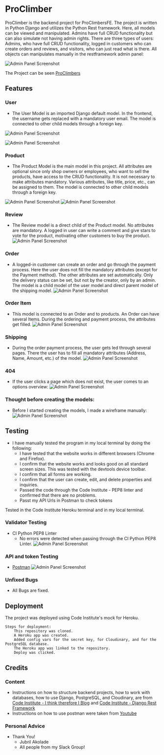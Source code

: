 # ProClimber

ProClimber is the backend project for ProClimbersFE. The project is written in Python Django and utilizes the Python Rest framework. Here, all models can be viewed and manipulated.
Admins have full CRUD functionality but can also simulate not having admin rights. There are three types of users: Admins, who have full CRUD functionality, logged in customers who can create orders and reviews, and visitors, who can just read what is there.
All objects can manipulates manually in the restframework admin panel:

![Admin Panel Screenshot](./backend/assets/images/screenshot-adminpanel.png)


The Project can be seen [ProClimbers](https//:proclimbers-backend-d69c858b50d1.heroku.com/)


## Features

### User

- The User Model is an imported Django default model. In the frontend, the username gets replaced with a mandatory user email. The model is connected to other child models through a foreign key.

![Admin Panel Screenshot](./backend/assets/images/screenshot-user-if-not-authenticated.png)

![Admin Panel Screenshot](./backend/assets/images/screenshot-got-testtoken.png)


### Product

- The Product Model is the main model in this project. All attributes are optional since only shop owners or employees, who want to sell the products, have access to the CRUD functionality. It is not necessary to make attributes mandatory. Various attributes, like title, price, etc., can be assigned to them. The model is connected to other child models through a foreign key.

![Admin Panel Screenshot](./backend/assets/images/screenshot-products.png)
![Admin Panel Screenshot](./backend/assets/images/screenshot-products-details.png)


### Review

- The Review model is a direct child of the Product model. No attributes are mandatory. A logged in user can write a comment and give stars to vote for the product, motivating other customers to buy the product.
![Admin Panel Screenshot](./backend/assets/images/screenshot-rating-adminpanel.png)



### Order

- A logged-in customer can create an order and go through the payment process. Here the user does not fill the mandatory attributes (except for the Payment method). The other attributes are set automatically. Only the delivery status can be set, but not by the creator, only by an admin. The model is a child model of the user model and direct parent model of the shipping model.
![Admin Panel Screenshot](./backend/assets/images/screenshot-order.png)


### Order Item

- This model is connected to an Order and to products. An Order can have several Items. During the ordering and payment process, the attributes get filled.
![Admin Panel Screenshot](./backend/assets/images/screenshot-oderItem-admin.png)


### Shipping

- During the order payment process, the user gets led through several pages. There the user has to fill all mandatory attributes (Address, Name, Amount, etc.) of the model.
![Admin Panel Screenshot](./backend/assets/images/screenshot-shipping.png)



### 404
- If the user clicks a page which does not exist, the user comes to an options overview:
![Admin Panel Screenshot](./backend/assets/images/screenshot-404-loggedin.png)


### Thought before creating the models:
- Before I started creating the models, I made a wireframe manually:
![Admin Panel Screenshot](./backend/assets/images/model-wireframe.jpg)





## Testing 

- I have manually tested the program in my local terminal by doing the following:
    - I have tested that the website works in different browsers (Chrome and Firefox).
    - I confirm that the website works and looks good on all standard screen sizes. This was tested with the devtools device toolbar.
    - I confirm that all forms are working.
    - I confirm that the user can create, edit, and delete properties and inquiries.
    - Passed the code through the Code Institute - PEP8 linter and confirmed that there are no problems.
    - Passt my API Urls in Postman to check tokens

Tested in the Code Institute Heroku terminal and in my local terminal.

### Validator Testing

  - CI Python PEP8 Linter 
     - No errors were detected when passing through the CI Python PEP8 Linter.
     ![Admin Panel Screenshot](./backend/assets/images/screenshot-pep8.png)


### API and token Testing
- [Postman](https://www.postman.com/)
![Admin Panel Screenshot](./backend/assets/images/screenshot-postman-api-token-check.png)


### Unfixed Bugs

 - All Bugs are fixed.

## Deployment

The project was deployed using Code Institute's mock for Heroku.

    Steps for deployment:
        This repository was cloned.
        A Heroku app was created.
        Added config vars for the secret key, for Cloudinary, and for the PostgreSQL database.
        The Heroku app was linked to the repository.
        Deploy was clicked.


## Credits 

### Content

- Instructions on how to structure backend projects, how to work with databases, how to use Django, PostgreSQL, and Cloudinary, are from [Code Institute - I think therefore I Blog](https://learn.codeinstitute.net/courses/course-v1:CodeInstitute+FST101+2021_T1/courseware/b31493372e764469823578613d11036b/fe4299adcd6743328183aab4e7ec5d13/) and
[Code Institute - Django Rest Framework](https://learn.codeinstitute.net/courses/course-v1:CodeInstitute+FST101+2021_T1/courseware/dc049b343a9b474f8d75822c5fda1582/a706dbb65b2d467a84e1bf67266851b1/)
- Instructions on how to use postman were taken from [Youtube](https://www.youtube.com/watch?v=cGn_LTFCif0)

### Personal Advice

  - Thank You!
    -  Jubril Akolade
    - All people from my Slack Group!